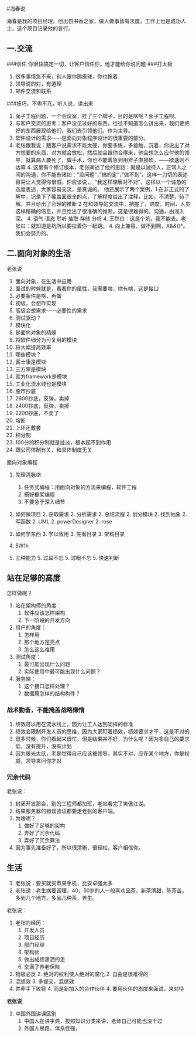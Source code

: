 #海春说

海春是我的项目经理。他出自书香之家，做人做事皆有法度，工作上也是成功人士，这个项目记录他的言行。

## 一.交流
###信任
你很快搞定一切，让客户信任你，他才能给你说问题
###打太极
1. 很多事情急不来，别人跟你踢皮球，你也拖着
2. 领导说的对，有道理
3. 邮件交流和联系

###技巧，不卑不亢，听人说，讲出来
1. 面子工程问题，一个会议室，挂了三个牌子，目的是啥呢？面子工程呗。
2. 与客户交流的思考：客户没见过好的东西，往往不知道怎么讲出来，我们要把好的东西展现给他们，我们去引领他们，作为主导。
3. 软件设计的需求——是面向对象程序设计的很重要的部分。
4. 老张跟我说：跟客户说需求不能太硬，你要多练，多接触，沉着，你说出了对方想要的东西，对方就会放松，然后就会跟你合得来，他会想怎么应付他的领导，就算病人要死了，做手术，你也不能着急到用斧子直接砍。——欲速则不达嘛
    4. 这里有个修订版本，老张阐述了他的思路：就是以诚待人，正常人之间的沟通，你不能有诸如：”没问题“，”搞的定“，”做不到“。这样一刀切的表述容易让人觉得你很假。你应该说，，“我这样理解对不对”，这样以一个诚恳的态度表述，大家容易交流，是真诚的。 他还展示了两个案例，1 在非正式的了解中，记录下了覆盖面很全的点，了解程度给出了注释，比如，不清楚，待了解，并且给出了合理的推断  2 在和领导的交流中，把握了，进度，时间，人员这样精确的信息，并且给出了很准确的推断。这是很难得的。沟通，由浅入深。
    4. 语气 语态 聆听 抽取 存储 分析
    4. 王然曰：这是个坑，我不能去。老张曰：就知道是坑所以要拉着你一起跳。
    4. 向上兼容，做不到啊，X&*&*))*。我们会努力的。

## 二.面向对象的生活
老张说
1. 面向对象，在生活中应用
  1. 面试的时候就是，看看你的属性，我需要啥，你有啥，这是接口
  1. 必要条件是啥，再做
2. 初级，会想咋实现
  2. 高级会想需求——必要性的需求
  2. 测试驱动？
3. 模块化
  3. 是面向对象的精髓
  3. 将软件细分为可复用的模块
  3. 将大幅提高效率
4. 哪些模块？
  4. 富士康是模块
  4. 三方库是模块
  4. 官方framework是模块
  4. 工业化流水线也是模块
5. 股市抄底
  5. 2600抄底，反弹，卖掉
  5. 2400抄底，反弹，卖掉
  5. 2200抄底，不卖了
6. 熔断
  6. 上环还戴套
7. 积分制
  7. 100分的积分制就是扯淡，根本起不到作用
  7. 跟公司体制有关，和具体制度无关
 
面向对象编程

1. 先理清脉络
    1. 任务式编程：用面向对象的方法来编程，软件工程
    1. 搭好框架编程
    1. 不要急于深入细节 
  
2. 如何做项目
    2. 获取需求
    2. 分析需求
    2. 总结流程
    2. 划分模块
    2. 找到抽象
    2. 写函数
    2. UML
    2. powerDesigner
    2. rose
3. 如何学东西
    3. 学以致用
    3. 先看目录
    3. 架构目录
4. 5W1h
5. 三种能力
    5. 过耳不忘
    5. 过眼不忘
    5. 快速判断



## 站在足够的高度

怎样做呢？

1. 站在架构师的角度：
    1. 软件应该怎样架构
    2. 下一阶段的开发方向
2. 用户的角度：
    1. 怎样用
    2. 那个地方是亮点
    3. 怎么这么难用
3. 测试角度：
    1. 最可能出现什么问题
    2. 实际使用中最可能出现什么问题？
4. 服务端：
    1. 这个接口怎样处理？
    2. 数据用怎样的结构构件？

### 战术勤奋，不能掩盖战略懒惰

1. 绩效可以用在流水线上，因为让工人达到同样的标准
2. 绩效会限制开发人员的思维，因为大家盯着绩效，绩效要求才干，这是不对的
3. 很多时候，你们看起来很忙，但是结果并不好，为什么呢？因为多自己的要求低，没有提升，没有计划
4. 因为眼光太低，老是觉得自己应该被领导，其实不对，应在某个地方，你是权威，领导来问你才对

### 冗余代码

老张说：

1. 封闭开发那会，别的工程师都加班，老站看完了笑傲江湖。
2. 结果服务器的错误验证都要走老张的客户端。
3. 为啥呢？
    1. 做好了足够的架构
    2. 弄好了冗余代码
    3. 弄好了冗余算法
4. 因为事先准备好了，所以很清晰，很轻松，客户相信你。



## 生活
1. 老张说：要买就买苹果手机，比安卓强太多
2. 老张说：老生病要调理，40，50岁的人一般喜欢品茶。新茶清甜，陈茶苦。多到几个地方，多品几种茶，养生。

老张说：

1. 老张的经历：
    1. 开发人员
    1. 项目经历
    1. 部门经理
    1. 架构师
    1. 做出成绩潇洒的走
    1. 交满了养老保险
2. 物极必反
    2. 绝对的权利使人绝对的腐化
    2. 自由是很难得的
3. 混绩效
    3. 多提交，混绩效
4. 并非手下败将
    4. 而是新加入的合作伙伴
    4. 要用伙伴的态度来面试，来对待

**老张说**

1. 中国外国讲课区别
    1. 中国人在讲字典，按照知识分类来讲，老师自己可能也没干过
    1. 外国人思路，体系性强，
 

